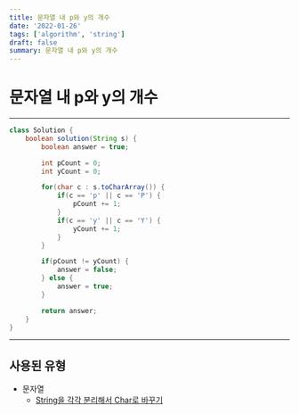 ```yaml
---
title: 문자열 내 p와 y의 개수
date: '2022-01-26'
tags: ['algorithm', 'string']
draft: false
summary: 문자열 내 p와 y의 개수
---
```


# **문자열 내 p와 y의 개수**

---

```java
class Solution {
    boolean solution(String s) {
        boolean answer = true;

        int pCount = 0;
        int yCount = 0;

        for(char c : s.toCharArray()) {
            if(c == 'p' || c == 'P') {
                pCount += 1;
            }
            if(c == 'y' || c == 'Y') {
                yCount += 1;
            }
        }

        if(pCount != yCount) {
            answer = false;
        } else {
            answer = true;
        }

        return answer;
    }
}
```

---

## 사용된 유형

- 문자열
  - [String을 각각 분리해서 Char로 바꾸기](https://github.com/abhidhamma-java/TIL/blob/main/algorithm/유형/문자열/String을_각각_분리해서_Char로_바꾸기.md)
